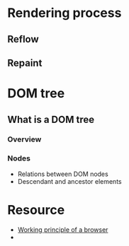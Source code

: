 # Rendering process
## Reflow
## Repaint

# DOM tree
## What is a DOM tree
### Overview
### Nodes
- Relations between DOM nodes
- Descendant and ancestor elements



# Resource
- [Working principle of a browser](https://developpaper.com/working-principle-of-browser/)
- 